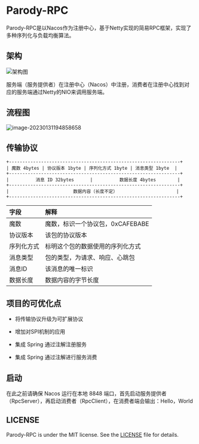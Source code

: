 # Parody-RPC
Parody-RPC是以Nacos作为注册中心，基于Netty实现的简易RPC框架，实现了多种序列化与负载均衡算法。

## 架构

![架构图](https://cdn.jsdelivr.net/gh/PursueMilk/img@master/img/202301302211296.png)

服务端（服务提供者）在注册中心（Nacos）中注册，消费者在注册中心找到对应的服务端通过Netty的NIO来调用服务端。

## 流程图

![image-20230131194858658](https://cdn.jsdelivr.net/gh/PursueMilk/img@master/img/202301311949880.png)

## 传输协议

```
+----------------------------------------------------------------+
| 魔数 4bytes | 协议版本 1byte | 序列化方式 1byte | 消息类型 1byte  |
+----------------------------------------------------------------+
|          消息 ID 32bytes      |          数据长度 4bytes        |
+----------------------------------------------------------------+
|                        数据内容（长度不定）                      |
+----------------------------------------------------------------+
```

| 字段       | 解释                             |
| :--------- | :------------------------------- |
| 魔数       | 魔数，标识一个协议包，0xCAFEBABE |
| 协议版本   | 该包的协议版本                   |
| 序列化方式 | 标明这个包的数据使用的序列化方式 |
| 消息类型   | 包的类型，为请求、响应、心跳包   |
| 消息ID     | 该消息的唯一标识                 |
| 数据长度   | 数据内容的字节长度               |

## 项目的可优化点

* 将传输协议升级为可扩展协议
* 增加对SPI机制的应用

* 集成 Spring 通过注解注册服务
* 集成 Spring 通过注解进行服务消费 

## 启动

在此之前请确保 Nacos 运行在本地 8848 端口，首先启动服务提供者（RpcServer），再启动消费者（RpcClient），在消费者端会输出：Hello，World

## LICENSE

Parody-RPC is under the MIT license. See the [LICENSE](https://github.com/PursueMilk/Parody-RPC/blob/master/license) file for details.
